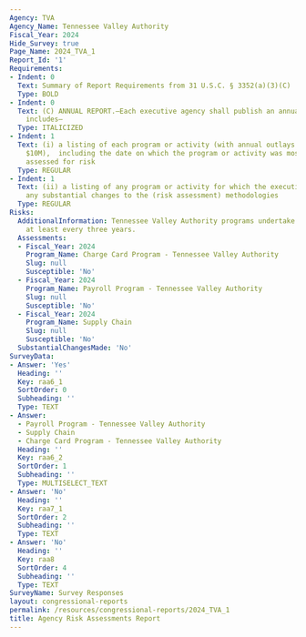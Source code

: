 ```yaml
---
Agency: TVA
Agency_Name: Tennessee Valley Authority
Fiscal_Year: 2024
Hide_Survey: true
Page_Name: 2024_TVA_1
Report_Id: '1'
Requirements:
- Indent: 0
  Text: Summary of Report Requirements from 31 U.S.C. § 3352(a)(3)(C)
  Type: BOLD
- Indent: 0
  Text: (C) ANNUAL REPORT.—Each executive agency shall publish an annual report that
    includes—
  Type: ITALICIZED
- Indent: 1
  Text: (i) a listing of each program or activity (with annual outlays greater than
    $10M),  including the date on which the program or activity was most recently
    assessed for risk
  Type: REGULAR
- Indent: 1
  Text: (ii) a listing of any program or activity for which the executive agency makes
    any substantial changes to the (risk assessment) methodologies
  Type: REGULAR
Risks:
  AdditionalInformation: Tennessee Valley Authority programs undertake risk assessments
    at least every three years.
  Assessments:
  - Fiscal_Year: 2024
    Program_Name: Charge Card Program - Tennessee Valley Authority
    Slug: null
    Susceptible: 'No'
  - Fiscal_Year: 2024
    Program_Name: Payroll Program - Tennessee Valley Authority
    Slug: null
    Susceptible: 'No'
  - Fiscal_Year: 2024
    Program_Name: Supply Chain
    Slug: null
    Susceptible: 'No'
  SubstantialChangesMade: 'No'
SurveyData:
- Answer: 'Yes'
  Heading: ''
  Key: raa6_1
  SortOrder: 0
  Subheading: ''
  Type: TEXT
- Answer:
  - Payroll Program - Tennessee Valley Authority
  - Supply Chain
  - Charge Card Program - Tennessee Valley Authority
  Heading: ''
  Key: raa6_2
  SortOrder: 1
  Subheading: ''
  Type: MULTISELECT_TEXT
- Answer: 'No'
  Heading: ''
  Key: raa7_1
  SortOrder: 2
  Subheading: ''
  Type: TEXT
- Answer: 'No'
  Heading: ''
  Key: raa8
  SortOrder: 4
  Subheading: ''
  Type: TEXT
SurveyName: Survey Responses
layout: congressional-reports
permalink: /resources/congressional-reports/2024_TVA_1
title: Agency Risk Assessments Report
---
```

